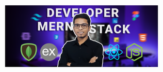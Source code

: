 
![](https://raw.githubusercontent.com/eftekher-alam/eftekher-alam/main/images/Cover%20Image.png)



